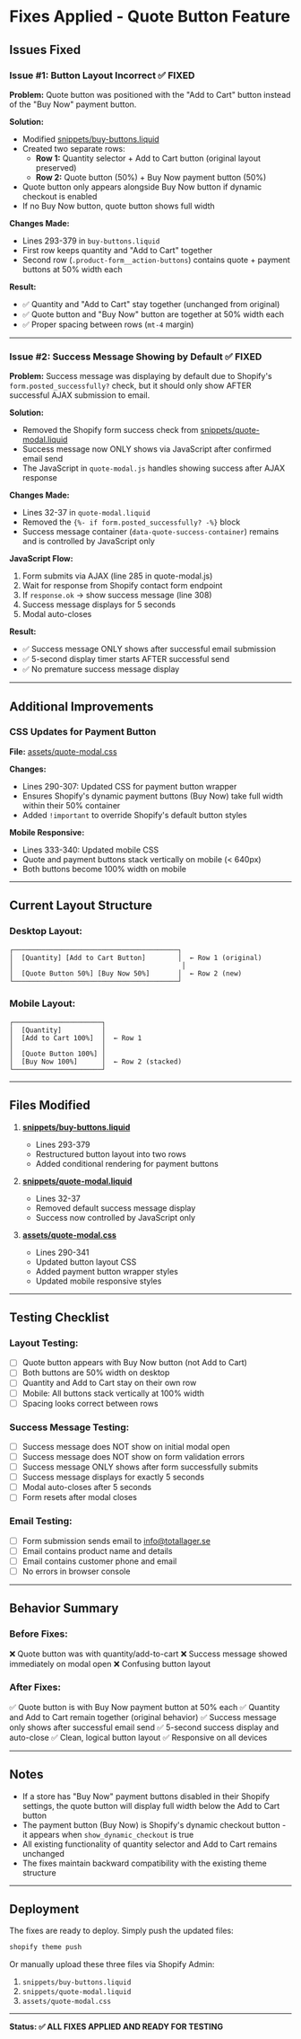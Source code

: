# Fixes Applied - Quote Button Feature

## Issues Fixed

### Issue #1: Button Layout Incorrect ✅ FIXED

**Problem:** Quote button was positioned with the "Add to Cart" button instead of the "Buy Now" payment button.

**Solution:**
- Modified [snippets/buy-buttons.liquid](snippets/buy-buttons.liquid)
- Created two separate rows:
  - **Row 1:** Quantity selector + Add to Cart button (original layout preserved)
  - **Row 2:** Quote button (50%) + Buy Now payment button (50%)
- Quote button only appears alongside Buy Now button if dynamic checkout is enabled
- If no Buy Now button, quote button shows full width

**Changes Made:**
- Lines 293-379 in `buy-buttons.liquid`
- First row keeps quantity and "Add to Cart" together
- Second row (`.product-form__action-buttons`) contains quote + payment buttons at 50% width each

**Result:**
- ✅ Quantity and "Add to Cart" stay together (unchanged from original)
- ✅ Quote button and "Buy Now" button are together at 50% width each
- ✅ Proper spacing between rows (`mt-4` margin)

---

### Issue #2: Success Message Showing by Default ✅ FIXED

**Problem:** Success message was displaying by default due to Shopify's `form.posted_successfully?` check, but it should only show AFTER successful AJAX submission to email.

**Solution:**
- Removed the Shopify form success check from [snippets/quote-modal.liquid](snippets/quote-modal.liquid)
- Success message now ONLY shows via JavaScript after confirmed email send
- The JavaScript in `quote-modal.js` handles showing success after AJAX response

**Changes Made:**
- Lines 32-37 in `quote-modal.liquid`
- Removed the `{%- if form.posted_successfully? -%}` block
- Success message container (`data-quote-success-container`) remains and is controlled by JavaScript only

**JavaScript Flow:**
1. Form submits via AJAX (line 285 in quote-modal.js)
2. Wait for response from Shopify contact form endpoint
3. If `response.ok` → show success message (line 308)
4. Success message displays for 5 seconds
5. Modal auto-closes

**Result:**
- ✅ Success message ONLY shows after successful email submission
- ✅ 5-second display timer starts AFTER successful send
- ✅ No premature success message display

---

## Additional Improvements

### CSS Updates for Payment Button

**File:** [assets/quote-modal.css](assets/quote-modal.css)

**Changes:**
- Lines 290-307: Updated CSS for payment button wrapper
- Ensures Shopify's dynamic payment buttons (Buy Now) take full width within their 50% container
- Added `!important` to override Shopify's default button styles

**Mobile Responsive:**
- Lines 333-340: Updated mobile CSS
- Quote and payment buttons stack vertically on mobile (< 640px)
- Both buttons become 100% width on mobile

---

## Current Layout Structure

### Desktop Layout:
```
┌─────────────────────────────────────────┐
│  [Quantity] [Add to Cart Button]        │  ← Row 1 (original)
│                                          │
│  [Quote Button 50%] [Buy Now 50%]       │  ← Row 2 (new)
└─────────────────────────────────────────┘
```

### Mobile Layout:
```
┌──────────────────────┐
│  [Quantity]          │
│  [Add to Cart 100%]  │  ← Row 1
│                      │
│  [Quote Button 100%] │
│  [Buy Now 100%]      │  ← Row 2 (stacked)
└──────────────────────┘
```

---

## Files Modified

1. **[snippets/buy-buttons.liquid](snippets/buy-buttons.liquid)**
   - Lines 293-379
   - Restructured button layout into two rows
   - Added conditional rendering for payment buttons

2. **[snippets/quote-modal.liquid](snippets/quote-modal.liquid)**
   - Lines 32-37
   - Removed default success message display
   - Success now controlled by JavaScript only

3. **[assets/quote-modal.css](assets/quote-modal.css)**
   - Lines 290-341
   - Updated button layout CSS
   - Added payment button wrapper styles
   - Updated mobile responsive styles

---

## Testing Checklist

### Layout Testing:
- [ ] Quote button appears with Buy Now button (not Add to Cart)
- [ ] Both buttons are 50% width on desktop
- [ ] Quantity and Add to Cart stay on their own row
- [ ] Mobile: All buttons stack vertically at 100% width
- [ ] Spacing looks correct between rows

### Success Message Testing:
- [ ] Success message does NOT show on initial modal open
- [ ] Success message does NOT show on form validation errors
- [ ] Success message ONLY shows after form successfully submits
- [ ] Success message displays for exactly 5 seconds
- [ ] Modal auto-closes after 5 seconds
- [ ] Form resets after modal closes

### Email Testing:
- [ ] Form submission sends email to info@totallager.se
- [ ] Email contains product name and details
- [ ] Email contains customer phone and email
- [ ] No errors in browser console

---

## Behavior Summary

### Before Fixes:
❌ Quote button was with quantity/add-to-cart
❌ Success message showed immediately on modal open
❌ Confusing button layout

### After Fixes:
✅ Quote button is with Buy Now payment button at 50% each
✅ Quantity and Add to Cart remain together (original behavior)
✅ Success message only shows after successful email send
✅ 5-second success display and auto-close
✅ Clean, logical button layout
✅ Responsive on all devices

---

## Notes

- If a store has "Buy Now" payment buttons disabled in their Shopify settings, the quote button will display full width below the Add to Cart button
- The payment button (Buy Now) is Shopify's dynamic checkout button - it appears when `show_dynamic_checkout` is true
- All existing functionality of quantity selector and Add to Cart remains unchanged
- The fixes maintain backward compatibility with the existing theme structure

---

## Deployment

The fixes are ready to deploy. Simply push the updated files:

```bash
shopify theme push
```

Or manually upload these three files via Shopify Admin:
1. `snippets/buy-buttons.liquid`
2. `snippets/quote-modal.liquid`
3. `assets/quote-modal.css`

---

**Status: ✅ ALL FIXES APPLIED AND READY FOR TESTING**
